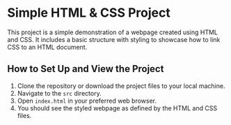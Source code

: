 # Simple HTML & CSS Project

This project is a simple demonstration of a webpage created using HTML and CSS. It includes a basic structure with styling to showcase how to link CSS to an HTML document.

## How to Set Up and View the Project

1. Clone the repository or download the project files to your local machine.
2. Navigate to the `src` directory.
3. Open `index.html` in your preferred web browser.
4. You should see the styled webpage as defined by the HTML and CSS files.
